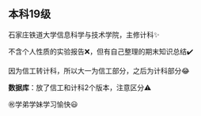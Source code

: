 ## 本科19级

石家庄铁道大学信息科学与技术学院，主修计科✨

不含个人性质的实验报告❌，但有自己整理的期末知识总结✔️

因为信工转计科，所以大一为信工部分，之后为计科部分😂

**数据库**：放了信工和计科2个版本，注意区分⚠️

㊗️学弟学妹学习愉快😃


